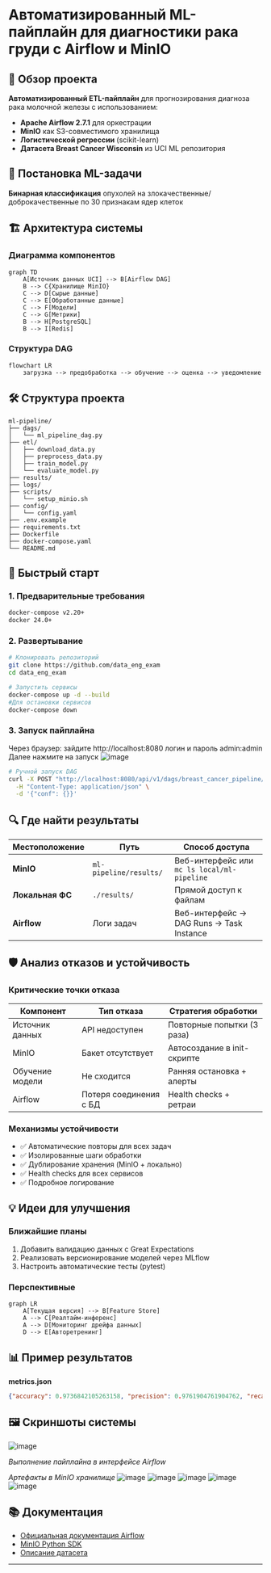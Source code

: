 
#  Автоматизированный ML-пайплайн для диагностики рака груди с Airflow и MinIO

## 📌 Обзор проекта
**Автоматизированный ETL-пайплайн** для прогнозирования диагноза рака молочной железы с использованием:
- **Apache Airflow 2.7.1** для оркестрации
- **MinIO** как S3-совместимого хранилища
- **Логистической регрессии** (scikit-learn)
- **Датасета Breast Cancer Wisconsin** из UCI ML репозитория


## 🧠 Постановка ML-задачи
**Бинарная классификация** опухолей на злокачественные/доброкачественные по 30 признакам ядер клеток

## 🏗️ Архитектура системы
### Диаграмма компонентов
```mermaid
graph TD
    A[Источник данных UCI] --> B[Airflow DAG]
    B --> C{Хранилище MinIO}
    C --> D[Сырые данные]
    C --> E[Обработанные данные]
    C --> F[Модели]
    C --> G[Метрики]
    B --> H[PostgreSQL]
    B --> I[Redis]
```

### Структура DAG
```mermaid
flowchart LR
    загрузка --> предобработка --> обучение --> оценка --> уведомление
```

## 🛠️ Структура проекта
```
ml-pipeline/
├── dags/
│   └── ml_pipeline_dag.py
├── etl/
│   ├── download_data.py
│   ├── preprocess_data.py
│   ├── train_model.py
│   └── evaluate_model.py
├── results/
├── logs/
├── scripts/
│   └── setup_minio.sh
├── config/
│   └── config.yaml
├── .env.example
├── requirements.txt
├── Dockerfile
├── docker-compose.yaml
└── README.md
```

## 🚀 Быстрый старт
### 1. Предварительные требования
```bash
docker-compose v2.20+
docker 24.0+
```

### 2. Развертывание
```bash
# Клонировать репозиторий
git clone https://github.com/data_eng_exam
cd data_eng_exam

# Запустить сервисы
docker-compose up -d --build
#Для остановки сервисов
docker-compose down
```

### 3. Запуск пайплайна
Через браузер:
зайдите http://localhost:8080 логин и пароль admin:admin
Далее нажмите на запуск
![image](https://github.com/user-attachments/assets/c0b7e208-f8ef-4108-8b6a-8c88f8427d9f)

```bash
# Ручной запуск DAG
curl -X POST "http://localhost:8080/api/v1/dags/breast_cancer_pipeline/dagRuns" \
  -H "Content-Type: application/json" \
  -d '{"conf": {}}'
```

## 🔍 Где найти результаты
| Местоположение | Путь | Способ доступа |
|----------------|------|----------------|
| **MinIO** | `ml-pipeline/results/` | Веб-интерфейс или `mc ls local/ml-pipeline` |
| **Локальная ФС** | `./results/` | Прямой доступ к файлам |
| **Airflow** | Логи задач | Веб-интерфейс → DAG Runs → Task Instance |

## 🛡️ Анализ отказов и устойчивость
### Критические точки отказа
| Компонент | Тип отказа | Стратегия обработки |
|-----------|------------|---------------------|
| Источник данных | API недоступен | Повторные попытки (3 раза) |
| MinIO | Бакет отсутствует | Автосоздание в init-скрипте |
| Обучение модели | Не сходится | Ранняя остановка + алерты |
| Airflow | Потеря соединения с БД | Health checks + ретраи |

### Механизмы устойчивости
- ✅ Автоматические повторы для всех задач
- ✅ Изолированные шаги обработки
- ✅ Дублирование хранения (MinIO + локально)
- ✅ Health checks для всех сервисов
- ✅ Подробное логирование

## 💡 Идеи для улучшения
### Ближайшие планы
1. Добавить валидацию данных с Great Expectations
2. Реализовать версионирование моделей через MLflow
3. Настроить автоматические тесты (pytest)

### Перспективные
```mermaid
graph LR
    A[Текущая версия] --> B[Feature Store]
    A --> C[Реалтайм-инференс]
    A --> D[Мониторинг дрейфа данных]
    D --> E[Авторетренинг]
```

## 📊 Пример результатов
**metrics.json**
```json
{"accuracy": 0.9736842105263158, "precision": 0.9761904761904762, "recall": 0.9534883720930233, "f1_score": 0.9647058823529412}
```

## 🖼️ Скриншоты системы
![image](https://github.com/user-attachments/assets/0ba54d5b-203c-48c0-8f18-2cc90c672947)

*Выполнение пайплайна в интерфейсе Airflow*

*Артефакты в MinIO хранилище*
![image](https://github.com/user-attachments/assets/22e7a0d7-f2e0-4db7-b012-c727270495d3)
![image](https://github.com/user-attachments/assets/487b9834-7fe2-4f1b-ae2c-b21a4107f5fe)
![image](https://github.com/user-attachments/assets/2f2736f7-4939-4d9a-8ebd-b1b32f723e94)
![image](https://github.com/user-attachments/assets/47f3d3ac-df0c-4f22-81fc-230306f33ced)
![image](https://github.com/user-attachments/assets/4d8427da-599f-4f0e-805c-189b93e951ba)

## 📚 Документация
- [Официальная документация Airflow](https://airflow.apache.org/docs/)
- [MinIO Python SDK](https://min.io/docs/minio/linux/developers/python/API.html)
- [Описание датасета](https://archive.ics.uci.edu/ml/datasets/Breast+Cancer+Wisconsin+%28Diagnostic%29)

---

